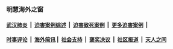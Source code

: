 
### 明慧海外之窗

####  [武汉肺炎](indexes/365.md?t=06070602) &nbsp;|&nbsp;  [迫害案例综述](indexes/328.md?t=06070602) &nbsp;|&nbsp; [迫害致死案例](indexes/277.md?t=06070602)  &nbsp;|&nbsp; [更多迫害案例](indexes/81.md?t=06070602)  &nbsp;|&nbsp; 
####  [时事评论](indexes/19.md?t=06070602) &nbsp;|&nbsp; [海外简讯](indexes/245.md?t=06070602)&nbsp;|&nbsp;  [社会支持](indexes/140.md?t=06070602) &nbsp;|&nbsp; [褒奖决议](indexes/282.md?t=06070602) &nbsp;|&nbsp; [社区报道](indexes/91.md?t=06070602)  &nbsp;|&nbsp; [天人之间](indexes/78.md?t=06070602) 

